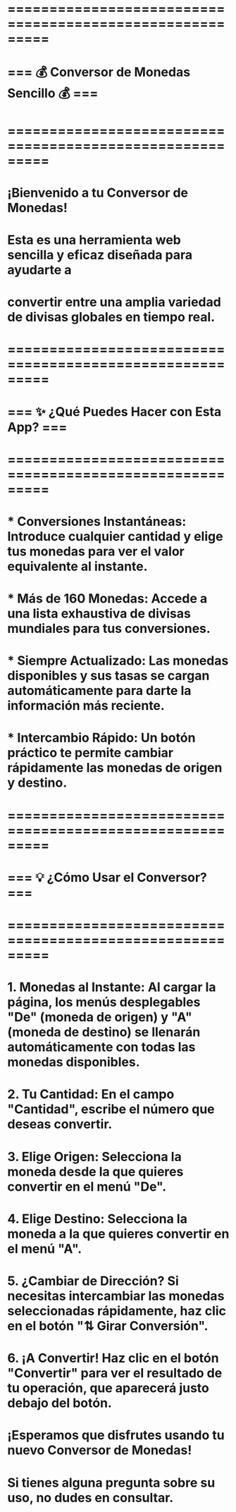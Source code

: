 # =========================================================
# === 💰 Conversor de Monedas Sencillo 💰 ===
# =========================================================

# ¡Bienvenido a tu Conversor de Monedas!
# Esta es una herramienta web sencilla y eficaz diseñada para ayudarte a
# convertir entre una amplia variedad de divisas globales en tiempo real.

# =========================================================
# === ✨ ¿Qué Puedes Hacer con Esta App? ===
# =========================================================

# * Conversiones Instantáneas: Introduce cualquier cantidad y elige tus monedas para ver el valor equivalente al instante.
# * Más de 160 Monedas: Accede a una lista exhaustiva de divisas mundiales para tus conversiones.
# * Siempre Actualizado: Las monedas disponibles y sus tasas se cargan automáticamente para darte la información más reciente.
# * Intercambio Rápido: Un botón práctico te permite cambiar rápidamente las monedas de origen y destino.

# =========================================================
# === 💡 ¿Cómo Usar el Conversor? ===
# =========================================================

# 1. Monedas al Instante: Al cargar la página, los menús desplegables "De" (moneda de origen) y "A" (moneda de destino) se llenarán automáticamente con todas las monedas disponibles.
# 2. Tu Cantidad: En el campo "Cantidad", escribe el número que deseas convertir.
# 3. Elige Origen: Selecciona la moneda desde la que quieres convertir en el menú "De".
# 4. Elige Destino: Selecciona la moneda a la que quieres convertir en el menú "A".
# 5. ¿Cambiar de Dirección? Si necesitas intercambiar las monedas seleccionadas rápidamente, haz clic en el botón "⇅ Girar Conversión".
# 6. ¡A Convertir! Haz clic en el botón "Convertir" para ver el resultado de tu operación, que aparecerá justo debajo del botón.

# ¡Esperamos que disfrutes usando tu nuevo Conversor de Monedas!
# Si tienes alguna pregunta sobre su uso, no dudes en consultar.
